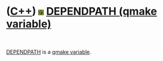 
 

 

 

 

 

([C++](Cpp.md)) ![Qt](PicQt.png) [DEPENDPATH (qmake variable)](CppQmakeDependpath.md)
=======================================================================================

 

[DEPENDPATH](CppQmakeDependpath.md) is a [qmake
variable](CppQmakeVariable.md).

 

 

 

 

 

 

